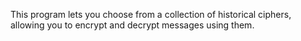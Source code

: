 This program lets you choose from a collection of historical ciphers, allowing you to encrypt and decrypt messages using them.
